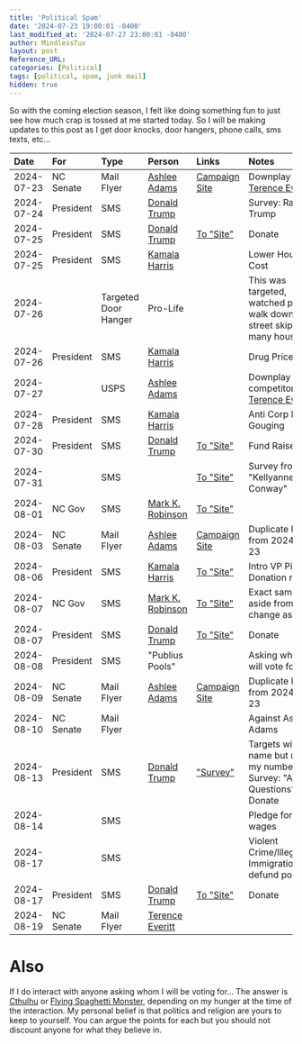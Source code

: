 ```yaml
---
title: 'Political Spam'
date: '2024-07-23 19:00:01 -0400'
last_modified_at: '2024-07-27 23:00:01 -0400'
author: MindlessTux
layout: post
Reference_URL:
categories: [Political]
tags: [political, spam, junk mail]
hidden: true
---
```


So with the coming election season, I felt like doing something fun to just see how much crap is tossed at me started today.  So I will be making updates to this post as I get door knocks, door hangers, phone calls, sms texts, etc...

<!--readmore-->

| Date       | For       | Type       | Person          | Links       | Notes     |
| :--------- | :-------- | :--------- | :-------------- | :---------- | :-------- |
| 2024-07-23 | NC Senate | Mail Flyer | [Ashlee Adams](https://ballotpedia.org/Ashlee_Bryan_Adams) | [Campaign Site](https://www.ashleefornc.com/) | Downplay [Terence Everitt](https://ballotpedia.org/Terence_Everitt) |
| 2024-07-24 | President | SMS        | [Donald Trump](https://ballotpedia.org/Donald_Trump) | | Survey: Rate Trump |
| 2024-07-25 | President | SMS        | [Donald Trump](https://ballotpedia.org/Donald_Trump) | [To "Site"](http://trumpmaga.vip/ESuwP) | Donate |
| 2024-07-25 | President | SMS        | [Kamala Harris](https://ballotpedia.org/Kamala_Harris) | | Lower Housing Cost |
| 2024-07-26 |           | Targeted Door Hanger | Pro-Life | | This was targeted, watched person walk down the street skipping many houses. |
| 2024-07-26 | President | SMS        | [Kamala Harris](https://ballotpedia.org/Kamala_Harris) | | Drug Prices |
| 2024-07-27 |           | USPS       | [Ashlee Adams](https://ballotpedia.org/Ashlee_Bryan_Adams) |  | Downplay of competitor [Terence Everitt](https://ballotpedia.org/Terence_Everitt) |
| 2024-07-28 | President | SMS        | [Kamala Harris](https://ballotpedia.org/Kamala_Harris) | | Anti Corp Price Gouging |
| 2024-07-30 | President | SMS        | [Donald Trump](https://ballotpedia.org/Donald_Trump) | [To "Site"](http://trumpmaga.vip/j8KZY8) | Fund Raise |
| 2024-07-31 |           | SMS        |                                                      | [To "Site"](http://teamgop24.com/YCMWh) | Survey from "Kellyanne Conway" |
| 2024-08-01 | NC Gov | SMS | [Mark K. Robinson](https://ballotpedia.org/Mark_K._Robinson_(North_Carolina_lieutenant_governor)) | [To "Site"](https://facts-34.com/znOEXP) | |
| 2024-08-03 | NC Senate | Mail Flyer | [Ashlee Adams](https://ballotpedia.org/Ashlee_Bryan_Adams) | [Campaign Site](https://www.ashleefornc.com/) | Duplicate Mailer from 2024-07-23 |
| 2024-08-06 | President | SMS        | [Kamala Harris](https://ballotpedia.org/Kamala_Harris) | [To "Site"](https://secure.actblue.com/donate/p2p-240806-kvau?refcode=misc_8_fl) | Intro VP Pick / Donation request |
| 2024-08-07 | NC Gov | SMS | [Mark K. Robinson](https://ballotpedia.org/Mark_K._Robinson_(North_Carolina_lieutenant_governor)) | [To "Site"](https://facts-34.com/O7K4J5) | Exact same aside from URL change as 8/1 |
| 2024-08-07 | President | SMS        | [Donald Trump](https://ballotpedia.org/Donald_Trump) | [To "Site"](https://trumpmaga.vip/LaHjKw) | Donate |
| 2024-08-08 | President | SMS        | "Publius Pools" |  | Asking whom I will vote for |
| 2024-08-09 | NC Senate | Mail Flyer | [Ashlee Adams](https://ballotpedia.org/Ashlee_Bryan_Adams) | [Campaign Site](https://www.ashleefornc.com/) | Duplicate Mailer from 2024-07-23 |
| 2024-08-10 | NC Senate | Mail Flyer | | | Against Ashlee Adams |
| 2024-08-13 | President | SMS        | [Donald Trump](https://ballotpedia.org/Donald_Trump) | ["Survey"](https://gopway1.com/2OGgEo) | Targets wife's name but using my number. Survey: "Answer Questions" / Donate |
| 2024-08-14 |           | SMS        | | | Pledge for fair wages |
| 2024-08-17 |           | SMS        | | | Violent Crime/Illegal Immigration/Dont defund police |
| 2024-08-17 | President | SMS        | [Donald Trump](https://ballotpedia.org/Donald_Trump) | [To "Site"](https://trumpmaga.vip/X5aqil) | Donate |
| 2024-08-19 | NC Senate | Mail Flyer | [Terence Everitt](https://ballotpedia.org/Terence_Everitt) | | |
# Also

If I do interact with anyone asking whom I will be voting for...  The answer is [Cthulhu](https://en.wikipedia.org/wiki/Cthulhu) or [Flying Spaghetti Monster](https://en.wikipedia.org/wiki/Flying_Spaghetti_Monster), depending on my hunger at the time of the interaction.  My personal belief is that politics and religion are yours to keep to yourself.  You can argue the points for each but you should not discount anyone for what they believe in.
